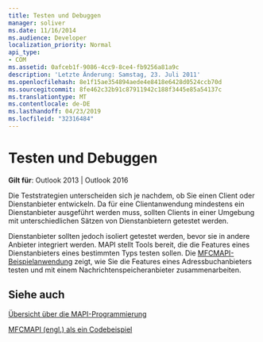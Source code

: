 ```yaml
---
title: Testen und Debuggen
manager: soliver
ms.date: 11/16/2014
ms.audience: Developer
localization_priority: Normal
api_type:
- COM
ms.assetid: 0afceb1f-9086-4cc9-8ce4-fb9256a81a9c
description: 'Letzte Änderung: Samstag, 23. Juli 2011'
ms.openlocfilehash: 8e1f15ae354894aede4e8418e6428d0524ccb70d
ms.sourcegitcommit: 8fe462c32b91c87911942c188f3445e85a54137c
ms.translationtype: MT
ms.contentlocale: de-DE
ms.lasthandoff: 04/23/2019
ms.locfileid: "32316484"
---
```

# <a name="testing-and-debugging"></a>Testen und Debuggen

  
  
**Gilt für**: Outlook 2013 | Outlook 2016 
  
Die Teststrategien unterscheiden sich je nachdem, ob Sie einen Client oder Dienstanbieter entwickeln. Da für eine Clientanwendung mindestens ein Dienstanbieter ausgeführt werden muss, sollten Clients in einer Umgebung mit unterschiedlichen Sätzen von Dienstanbietern getestet werden.
  
Dienstanbieter sollten jedoch isoliert getestet werden, bevor sie in andere Anbieter integriert werden. MAPI stellt Tools bereit, die die Features eines Dienstanbieters eines bestimmten Typs testen sollen. Die [MFCMAPI-Beispielanwendung](https://go.microsoft.com/fwlink/?LinkId=124154) zeigt, wie Sie die Features eines Adressbuchanbieters testen und mit einem Nachrichtenspeicheranbieter zusammenarbeiten. 
  
## <a name="see-also"></a>Siehe auch



[Übersicht über die MAPI-Programmierung](mapi-programming-overview.md)
  
[MFCMAPI (engl.) als ein Codebeispiel](mfcmapi-as-a-code-sample.md)

